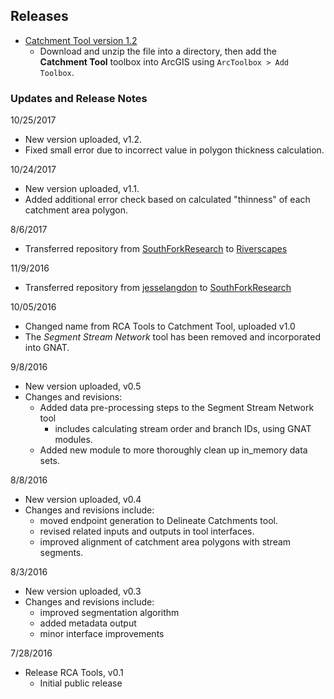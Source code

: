## Releases

* [Catchment Tool version 1.2](https://github.com/Riverscapes/CatchmentTool/archive/master.zip)
  * Download and unzip the file into a directory, then add the **Catchment Tool** toolbox into ArcGIS using `ArcToolbox > Add Toolbox`.

### Updates and Release Notes
10/25/2017
* New version uploaded, v1.2.
* Fixed small error due to incorrect value in polygon thickness calculation.

10/24/2017
* New version uploaded, v1.1. 
* Added additional error check based on calculated "thinness" of each catchment area polygon.

8/6/2017
* Transferred repository from [SouthForkResearch](https://github.com/SouthForkResearch) to [Riverscapes](https://github.com/Riverscapes)

11/9/2016
* Transferred repository from [jesselangdon](https://github.com/jesselangdon) to [SouthForkResearch](https://github.com/SouthForkResearch) 

10/05/2016
* Changed name from RCA Tools to Catchment Tool, uploaded v1.0
* The *Segment Stream Network* tool has been removed and incorporated into GNAT.

9/8/2016
* New version uploaded, v0.5
* Changes and revisions:
  * Added data pre-processing steps to the Segment Stream Network tool
  	* includes calculating stream order and branch IDs, using GNAT modules.
  * Added new module to more thoroughly clean up in_memory data sets.

8/8/2016
* New version uploaded, v0.4
* Changes and revisions include:
  * moved endpoint generation to Delineate Catchments tool. 
  * revised related inputs and outputs in tool interfaces.
  * improved alignment of catchment area polygons with stream segments.

8/3/2016
* New version uploaded, v0.3
* Changes and revisions include:
  * improved segmentation algorithm
  * added metadata output
  * minor interface improvements

7/28/2016
* Release RCA Tools, v0.1
  * Initial public release
